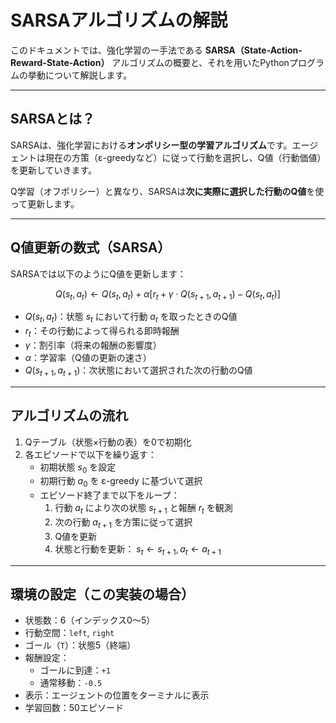 # SARSAアルゴリズムの解説

このドキュメントでは、強化学習の一手法である **SARSA（State-Action-Reward-State-Action）** アルゴリズムの概要と、それを用いたPythonプログラムの挙動について解説します。

---

## SARSAとは？

SARSAは、強化学習における**オンポリシー型の学習アルゴリズム**です。エージェントは現在の方策（ε-greedyなど）に従って行動を選択し、Q値（行動価値）を更新していきます。

Q学習（オフポリシー）と異なり、SARSAは**次に実際に選択した行動のQ値**を使って更新します。

---

## Q値更新の数式（SARSA）

SARSAでは以下のようにQ値を更新します：

$$
Q(s_t, a_t) \leftarrow Q(s_t, a_t) + \alpha \left[ r_t + \gamma \cdot Q(s_{t+1}, a_{t+1}) - Q(s_t, a_t) \right]
$$

- $Q(s_t, a_t)$：状態 $s_t$ において行動 $a_t$ を取ったときのQ値
- $r_t$：その行動によって得られる即時報酬
- $\gamma$：割引率（将来の報酬の影響度）
- $\alpha$：学習率（Q値の更新の速さ）
- $Q(s_{t+1}, a_{t+1})$：次状態において選択された次の行動のQ値

---

## アルゴリズムの流れ

1. Qテーブル（状態×行動の表）を0で初期化
2. 各エピソードで以下を繰り返す：
    - 初期状態 $s_0$ を設定
    - 初期行動 $a_0$ を ε-greedy に基づいて選択
    - エピソード終了まで以下をループ：
        1. 行動 $a_t$ により次の状態 $s_{t+1}$ と報酬 $r_t$ を観測
        2. 次の行動 $a_{t+1}$ を方策に従って選択
        3. Q値を更新
        4. 状態と行動を更新： $s_t \leftarrow s_{t+1}, a_t \leftarrow a_{t+1}$

---

## 環境の設定（この実装の場合）

- 状態数：6（インデックス0〜5）
- 行動空間：`left`, `right`
- ゴール（`T`）：状態5（終端）
- 報酬設定：
  - ゴールに到達：`+1`
  - 通常移動：`-0.5`
- 表示：エージェントの位置をターミナルに表示
- 学習回数：50エピソード